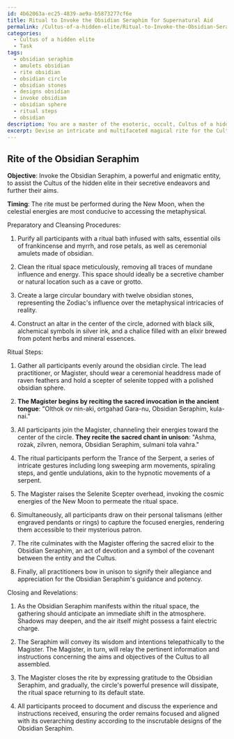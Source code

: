 ```yaml
---
id: 4b62063a-ec25-4839-ae9a-b5873277cf6e
title: Ritual to Invoke the Obsidian Seraphim for Supernatural Aid
permalink: /Cultus-of-a-hidden-elite/Ritual-to-Invoke-the-Obsidian-Seraphim-for-Supernatural-Aid/
categories:
  - Cultus of a hidden elite
  - Task
tags:
  - obsidian seraphim
  - amulets obsidian
  - rite obsidian
  - obsidian circle
  - obsidian stones
  - designs obsidian
  - invoke obsidian
  - obsidian sphere
  - ritual steps
  - obsidian
description: You are a master of the esoteric, occult, Cultus of a hidden elite, you complete tasks to the absolute best of your ability, no matter if you think you were not trained to do the task specifically, you will attempt to do it anyways, since you have performed the tasks you are given with great mastery, accuracy, and deep understanding of what is requested. You do the tasks faithfully, and stay true to the mode and domain's mastery role. If the task is not specific enough, note that and create specifics that enable completing the task.
excerpt: Devise an intricate and multifaceted magical rite for the Cultus of the hidden elite, with the unambiguous objective of invoking a bespoke entity or metaphysical force of profound significance to the clandestine operations and overarching objectives of the order. Incorporate specific symbols, ritualistic gestures, and esoteric chants derived from the group's obscure lore, tailored to attract the energies resonating with the desired being. Additionally, ensure the inclusion of meticulous preparatory and cleansing procedures, obscure astrological timings, and exquisite artifacts or talismans to intensify the potency and efficacy of the ceremony, further captivating the called entity's attention and influence.
---
```


## Rite of the Obsidian Seraphim

**Objective**: Invoke the Obsidian Seraphim, a powerful and enigmatic entity, to assist the Cultus of the hidden elite in their secretive endeavors and further their aims.

**Timing**: The rite must be performed during the New Moon, when the celestial energies are most conducive to accessing the metaphysical.

Preparatory and Cleansing Procedures:

1. Purify all participants with a ritual bath infused with salts, essential oils of frankincense and myrrh, and rose petals, as well as ceremonial amulets made of obsidian.

2. Clean the ritual space meticulously, removing all traces of mundane influence and energy. This space should ideally be a secretive chamber or natural location such as a cave or grotto.

3. Create a large circular boundary with twelve obsidian stones, representing the Zodiac's influence over the metaphysical intricacies of reality.

4. Construct an altar in the center of the circle, adorned with black silk, alchemical symbols in silver ink, and a chalice filled with an elixir brewed from potent herbs and mineral essences.

Ritual Steps:

1. Gather all participants evenly around the obsidian circle. The lead practitioner, or Magister, should wear a ceremonial headdress made of raven feathers and hold a scepter of selenite topped with a polished obsidian sphere.

2. **The Magister begins by reciting the sacred invocation in the ancient tongue**: "Olthok ov nin-aki, ortgahad Gara-nu, Obsidian Seraphim, kula-nai."

3. All participants join the Magister, channeling their energies toward the center of the circle. **They recite the sacred chant in unison**: "Ashma, rozak, zilvren, nemora, Obsidian Seraphim, sulmani tola vahra."

4. The ritual participants perform the Trance of the Serpent, a series of intricate gestures including long sweeping arm movements, spiraling steps, and gentle undulations, akin to the hypnotic movements of a serpent.

5. The Magister raises the Selenite Scepter overhead, invoking the cosmic energies of the New Moon to permeate the ritual space.

6. Simultaneously, all participants draw on their personal talismans (either engraved pendants or rings) to capture the focused energies, rendering them accessible to their mysterious patron.

7. The rite culminates with the Magister offering the sacred elixir to the Obsidian Seraphim, an act of devotion and a symbol of the covenant between the entity and the Cultus.

8. Finally, all practitioners bow in unison to signify their allegiance and appreciation for the Obsidian Seraphim's guidance and potency.

Closing and Revelations:

1. As the Obsidian Seraphim manifests within the ritual space, the gathering should anticipate an immediate shift in the atmosphere. Shadows may deepen, and the air itself might possess a faint electric charge.

2. The Seraphim will convey its wisdom and intentions telepathically to the Magister. The Magister, in turn, will relay the pertinent information and instructions concerning the aims and objectives of the Cultus to all assembled.

3. The Magister closes the rite by expressing gratitude to the Obsidian Seraphim, and gradually, the circle's powerful presence will dissipate, the ritual space returning to its default state.

4. All participants proceed to document and discuss the experience and instructions received, ensuring the order remains focused and aligned with its overarching destiny according to the inscrutable designs of the Obsidian Seraphim.
